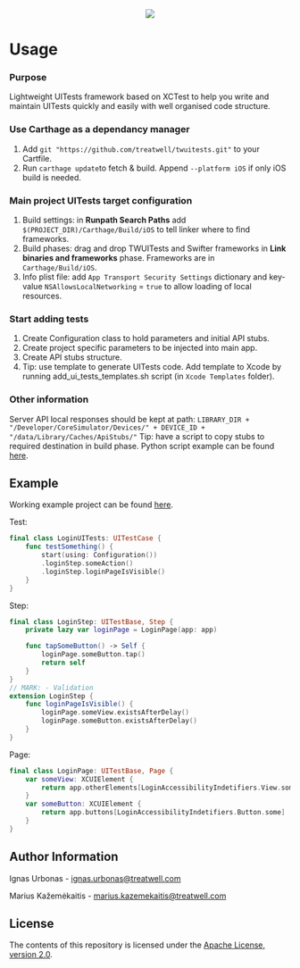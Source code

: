<div align="center">  
    
<a href="https://treatwell.com/tech/">
<img style="border-radius: 10%;" src="https://user-images.githubusercontent.com/4553194/61220140-96ec6900-a70d-11e9-9795-cdd61069eb8b.jpg" />
</a>

</div>

# Usage

### Purpose
Lightweight UITests framework based on XCTest to help you write and maintain UITests quickly and easily with well organised code structure.

### Use Carthage as a dependancy manager

1. Add `git "https://github.com/treatwell/twuitests.git"` to your Cartfile.
2. Run `carthage update`to fetch & build. Append `--platform iOS` if only iOS build is needed.

### Main project UITests target configuration

1. Build settings: in **Runpath Search Paths** add `$(PROJECT_DIR)/Carthage/Build/iOS` to tell linker where to find frameworks.
2. Build phases: drag and drop TWUITests and Swifter frameworks in **Link binaries and frameworks** phase. Frameworks are in `Carthage/Build/iOS`.
3. Info plist file: add `App Transport Security Settings` dictionary and key-value `NSAllowsLocalNetworking` = `true` to allow loading of local resources. 

### Start adding tests
1. Create Configuration class to hold parameters and initial API stubs.
2. Create project specific parameters to be injected into main app.
3. Create API stubs structure.
4. Tip: use template to generate UITests code. Add template to Xcode by running add_ui_tests_templates.sh script (in `Xcode Templates` folder).

### Other information
Server API local responses should be kept at path: `LIBRARY_DIR + "/Developer/CoreSimulator/Devices/" + DEVICE_ID + "/data/Library/Caches/ApiStubs/"`
Tip: have a script to copy stubs to required destination in build phase. Python script example can be found [here](https://github.com/treatwell/twuitests-example).

## Example
Working example project can be found [here](https://github.com/treatwell/twuitests-example).

Test:
```swift
final class LoginUITests: UITestCase {
    func testSomething() {
        start(using: Configuration())
        .loginStep.someAction()
        .loginStep.loginPageIsVisible()
    }
}
```
Step:
```swift
final class LoginStep: UITestBase, Step {
    private lazy var loginPage = LoginPage(app: app)

    func tapSomeButton() -> Self {
        loginPage.someButton.tap()
        return self
    }
}
// MARK: - Validation
extension LoginStep {
    func loginPageIsVisible() {
        loginPage.someView.existsAfterDelay()
        loginPage.someButton.existsAfterDelay()
    }
}
```
Page:
```swift
final class LoginPage: UITestBase, Page {
    var someView: XCUIElement {
        return app.otherElements[LoginAccessibilityIndetifiers.View.some] 
    }
    var someButton: XCUIElement {
        return app.buttons[LoginAccessibilityIndetifiers.Button.some]
    }
}
```

## Author Information
Ignas Urbonas - ignas.urbonas@treatwell.com

Marius Kažemėkaitis - marius.kazemekaitis@treatwell.com

## License
The contents of this repository is licensed under the [Apache License, version 2.0](http://www.apache.org/licenses/LICENSE-2.0).


